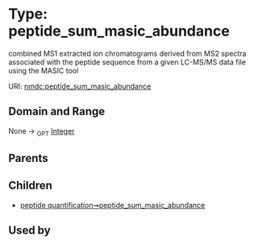 
# Type: peptide_sum_masic_abundance


combined MS1 extracted ion chromatograms derived from MS2 spectra associated with the peptide sequence from a given LC-MS/MS data file using the MASIC tool

URI: [nmdc:peptide_sum_masic_abundance](https://microbiomedata/meta/peptide_sum_masic_abundance)


## Domain and Range

None ->  <sub>OPT</sub> [Integer](types/Integer.md)

## Parents


## Children

 *  [peptide quantification➞peptide_sum_masic_abundance](peptide_quantification_peptide_sum_masic_abundance.md)

## Used by

